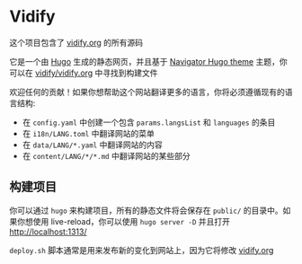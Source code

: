 # Vidify

这个项目包含了 [vidify.org](https://vidify.org/) 的所有源码

它是一个由 [Hugo](https://gohugo.io/) 生成的静态网页，并且基于 [Navigator Hugo theme](https://themes.gohugo.io/navigator-hugo/) 主题，你可以在 [vidify/vidify.org](https://github.com/vidify/vidify.org) 中寻找到构建文件

欢迎任何的贡献！如果你想帮助这个网站翻译更多的语言，你将必须遵循现有的语言结构:

* 在 `config.yaml` 中创建一个包含 `params.langsList` 和 `languages` 的条目
* 在 `i18n/LANG.toml` 中翻译网站的菜单
* 在 `data/LANG/*.yaml` 中翻译网站的内容
* 在 `content/LANG/*/*.md` 中翻译网站的某些部分

## 构建项目

你可以通过  `hugo` 来构建项目，所有的静态文件将会保存在 `public/` 的目录中。如果你想使用 live-reload，你可以使用 `hugo server -D` 并且打开 [http://localhost:1313/](http://localhost:1313/)

`deploy.sh` 脚本通常是用来发布新的变化到网站上，因为它将修改 [vidify.org](https://github.com/vidify/vidify.org)

